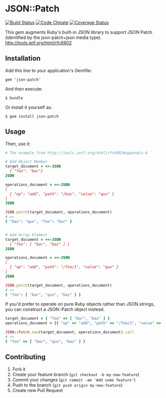 # JSON::Patch
[![Build Status](https://travis-ci.org/guillec/json-patch.png)](https://travis-ci.org/guillec/json-patch)
[![Code Climate](https://codeclimate.com/github/guillec/json-patch.png)](https://codeclimate.com/github/guillec/json-patch)
[![Coverage Status](https://coveralls.io/repos/guillec/json-patch/badge.png)](https://coveralls.io/r/guillec/json-patch)


This gem augments Ruby's built-in JSON library to support JSON Patch
(identified by the json-patch+json media type). http://tools.ietf.org/html/rfc6902

## Installation

Add this line to your application's Gemfile:

    gem 'json-patch'

And then execute:

    $ bundle

Or install it yourself as:

    $ gem install json-patch

## Usage

Then, use it:

```ruby
# The example from http://tools.ietf.org/html/rfc6902#appendix-A

# Add Object Member
target_document = <<-JSON
  { "foo": "bar"}
JSON

operations_document = <<-JSON
[
  { "op": "add", "path": "/baz", "value": "qux" }
]
JSON

JSON.patch(target_document, operations_document)
# => 
{ "baz": "qux", "foo": "bar" }


# Add Array Element
target_document = <<-JSON
  { "foo": [ "bar", "baz" ] }
JSON

operations_document = <<-JSON
[
  { "op": "add", "path": "/foo/1", "value": "qux" }
]
JSON

JSON.patch(target_document, operations_document)
# => 
{ "foo": [ "bar", "qux", "baz" ] }
```

If you'd prefer to operate on pure Ruby objects rather than JSON
strings, you can construct a JSON::Patch object instead.

```ruby
target_document = { "foo" => [ "bar", "baz" ] }
operations_document = [{ "op" => "add", "path" => "/foo/1", "value" => "qux" }]

JSON::Patch.new(target_document, operations_document).call
# => 
{ "foo" => [ "bar", "qux", "baz" ] }
```


## Contributing

1. Fork it
2. Create your feature branch (`git checkout -b my-new-feature`)
3. Commit your changes (`git commit -am 'Add some feature'`)
4. Push to the branch (`git push origin my-new-feature`)
5. Create new Pull Request
